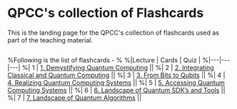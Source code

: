 # QPCC's collection of Flashcards

This is the landing page for the QPCC's collection of flashcards used as part of the teaching material.

```{tableofcontents}
```



%Following is the list of flashcards -
%
%|Lecture | Cards | Quiz |
%|---|---|---|
%| 1 | [1. Demystifying Quantum Computing](./material/cards-1.ipynb) ||
%| 2 | [2. Integrating Classical and Quantum Computing](./material/cards-2.ipynb) ||
%| 3 | [3. From Bits to Qubits](./material/cards-3.ipynb) ||
%| 4 | [4. Realizing Quantum Computing Systems](./material/cards-4.ipynb) ||
%| 5 | [5. Accessing Quantum Computing Systems](./material/cards-5.ipynb) ||
%| 6 | [6. Landscape of Quantum SDK’s and Tools](./material/cards-6.ipynb) ||
%| 7 | [7. Landscape of Quantum Algorithms](./material/cards-7.ipynb) ||

